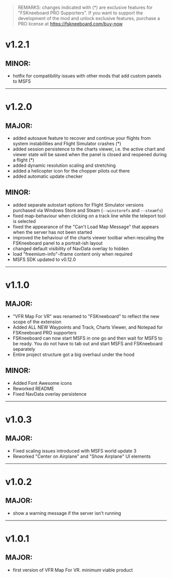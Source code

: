 > REMARKS: changes indicated with (*) are exclusive features for "FSKneeboard PRO Supporters". If you want to support the development of the mod and unlock exclusive features, purchase a PRO license at https://fskneeboard.com/buy-now

# v1.2.1

## MINOR:

- hotfix for compatibility issues with other mods that add custom panels to MSFS

---

# v1.2.0

## MAJOR:

- added autosave feature to recover and continue your flights from system instabilities and Flight Simulator crashes (*)
- added session persistence to the charts viewer, i.e. the active chart and viewer state will be saved when the panel is closed and reopened during a flight (*)
- added dynamic resolution scaling and stretching
- added a helicopter icon for the chopper pilots out there
- added automatic update checker 

## MINOR:

- added separate autostart options for Flight Simulator versions purchased via Windows Store and Steam (`--winstorefs` and `--steamfs`)
- fixed map-behaviour when clicking on a track line while the teleport tool is selected
- fixed the appearance of the "Can't Load Map Message" that appears when the server has not been started
- improved the behaviour of the charts viewer toolbar when rescaling the FSKneeboard panel to a portrait-ish layout
- changed default visibility of NavData overlay to hidden
- load "freemium-info"-iframe content only when required
- MSFS SDK updated to v0.12.0

---

# v1.1.0

## MAJOR:

- "VFR Map For VR" was renamed to "FSKneeboard" to reflect the new scope of the extension
- Added ALL NEW Waypoints and Track, Charts Viewer, and Notepad for FSKneeboard PRO supporters
- FSKneeboard can now start MSFS in one go and then wait for MSFS to be ready. You do not have to tab out and start MSFS and FSKneeboard separately
- Entire project structure got a big overhaul under the hood

## MINOR:

- Added Font Awesome icons
- Reworked README
- Fixed NavData overlay persistence

---

# v1.0.3

## MAJOR:

- Fixed scaling issues introduced with MSFS world update 3
- Reworked "Center on Airplane" and "Show Airplane" UI elements

---

# v1.0.2

## MAJOR:

- show a warning message if the server isn't running

---

# v1.0.1

## MAJOR:

- first version of VFR Map For VR. minimum viable product